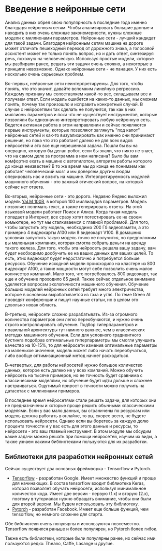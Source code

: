 # Введение в нейронные сети

Анализ данных обрел свою популярность в последние года именно благодаря нейронным сетям. Чтобы анализировать большие данные и находить в них очень сложные закономерности, нужны сложные модели с миллионами параметров. Нейронные сети - лучший кандидат для такой задачи. Благодаря нейронным сетям машина на дороге может отличать пешеходный переход от дорожного знака, а голосовой ассистент может не только понять вопрос, но и дать ответ, синтезируя речь, похожую на человеческую. Используя простые модели, которые мы разбирали ранее, решать эти задачи очень сложно, а некоторые в принципе невозможно. Однако нейронные сети - не панацея. У них есть несколько очень серьезных проблем.

Во-первых, нейронные сети неинтерпретируемы. Для того, чтобы понять, что это значит, давайте вспомним линейную регрессию. Каждому признаку мы сопоставляем какой-то вес, складываем все и получаем ответ. Если модель ошибется на каких-то данных, мы сможем понять, почему так произошло и исправить конкретный случай. В случае с нейросетями так сделать не получится, так как в них миллионы параметров и пока что не существует инструментов, которые позволяли бы однозначно интерпретировать любую нейронную сеть. Ведется активная работа в этом направлении и сейчас появляются первые инструменты, которые позволяют заглянуть "под капот" нейронных сетей и как-то визуализировать как именно они принимают решения, но пока что это работает далеко не для всех видов нейросетей и это все еще нерешенная задача. Пошли бы вы на операцию, которую бы делал робот, если бы знали, что никто не знает, что на самом деле за программа в нем написана? Было бы вам комфортно ехать в машине с автопилотом, алгоритм работы которого до конца неизвестен? В то же время мы до конца не понимаем как работает человеческий мозг и мы доверяем другим людям оперировать нас и возить на машине. Интерпретируемость моделей машинного обучения - это важный этический вопрос, на который сейчас нет ответа.

Во-вторых, нейронные сети - это дорого. Недавно Яндекс выложил модель [YaLM 100B](https://habr.com/ru/company/yandex/blog/672396/), в которой 100 миллиардов параметров. Модель позволяет понимать текст, а также генерировать ответы. На этой языковой модели работает Поиск и Алиса. Когда такая модель попадает в Интернет, все сразу хотят потестировать ее на своем комьютере, но тут мы сталкиваемся с главной проблемой. Для того, чтобы запустить эту модель, необходимо 200 Гб видеопамяти, а это примерно 4 видеокарты A100 или 8 видеокарт V100. В домашних условиях запустить такую модель точно не получится, но предположим вы маленькая компания, которая смогла собрать деньги на аренду такого железа. Для того, чтобы эта нейросеть решала вашу задачу, вам будет необходимо дообучить ее на ваших данных для ваших целей. То есть, этих видеокарт будет недостаточно и потребуется больше ресурсов. Обучение исходной модели происходило на кластере из 800 видеокарт A100, а такие мощности могут себе позволить очень малое количество компаний. Мало того, что потребовалось 800 видеокарт, так еще и обучение проходило 65 дней. Также сейчас отдельное внимание уделяется вопросам экологичности машинного обучения. Обучение больших моделей нейронных сетей требует много электричества, которое в основном вырабатывается из газа и угля. По теме Green AI проводят конференции и пишут научные статьи, но в целом это довольно новая область.

В-третьих, нейросети сложно разрабатывать. Из-за огромного количества параметров они легко переобучаются, и нужно очень строго контроллировать обучение. Подбор гиперпараметров и правильной архитектуры тут намного важнее, чем в классических методах машинного обучения. Если для условного градиентного бустинга подобрав оптимальные гиперпараметры мы смогли улучшить качество на 10-15%, то для нейросети изменив оптимальные параметры на маленькое значение, модель может либо начать переобучаться, либо вообще оптимизационный метод начнет расходиться.

В-четвертых, для работы нейросетей нужно большое количество данных, которое есть далеко не у всех компаний. Можно обучить нейросеть на тысяче примеров, но ее точность будет сравнима с классическими моделями, но обучение будет идти дольше и сложнее настраиваться. Ощутимый прирост в точности можно получить на датасетах с миллионами примеров.

В последнее время нейросетями стали решать задачи, для которых они не предназначены и которые проще решить обычными классическими моделями. Если у вас мало данных, вы ограничены по ресурсам или модель должна работать в онлайне, то вы, скорее всего, не будете использовать нейросети. Однако если вы боретесь за каждую долю процента точности и у вас есть для этого данные и ресурсы, то нейросети - это ваш главный инструмент. В этом модуле мы обсудим какие задачи можно решать при помощи нейросетей, изучим их виды, а также узнаем какими библиотеками пользуются для их разработки.

## Библиотеки для разработки нейронных сетей

Сейчас существует два основных фреймворка - Tensorflow и Pytorch.

- [Tensorflow](https://github.com/tensorflow/tensorflow) - разработан Google. Имеет множество функций и проще для начинающих. В состав tensorflow входит библиотека Keras, которая позволяет обучать нейросети, используя минимальное количество кода. Имеет две версии - первую (1.x) и вторую (2.x), поэтому в туториалах нужно обращать внимание, чтобы они были для второй версии. Мы будем использовать эту библиотеку.
- [Pytorch](https://github.com/pytorch/pytorch) - разработан Facebook. Имеет еще больше функций, чем tensorflow, но немного сложнее для старта.

Обе библиотеки очень популярны и используются повсеместно. Tensorflow появился раньше и более популярен, но Pytorch более гибок.

Также есть библиотеки, которые были популярны ранее, но сейчас ими пользуются редко: Theano, Caffe, Lasange и другие.
